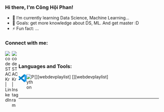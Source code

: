 
### Hi there, I'm Công Hội Phan!

- 🌱 I’m currently learning Data Science, Machine Learning...
- 🥅 Goals: get more knowledge about DS, ML. And get master :D
- ⚡ Fun fact: ...

### Connect with me:

[<img align="left" alt="codeSTACKr | LinkedIn" width="22px" src="https://cdn.jsdelivr.net/npm/simple-icons@v3/icons/linkedin.svg" />][linkedin]
[<img align="left" alt="codeSTACKr | Instagram" width="22px" src="https://cdn.jsdelivr.net/npm/simple-icons@3.13.0/icons/facebook.svg" />][facebook]

<br />

### Languages and Tools:

[<img align="left" alt="Visual Studio Code" width="26px" src="https://raw.githubusercontent.com/github/explore/80688e429a7d4ef2fca1e82350fe8e3517d3494d/topics/visual-studio-code/visual-studio-code.png" />][webdevplaylist]
[<img align="left" alt="Python" width="26px" src="https://cdn.jsdelivr.net/npm/simple-icons@3.13.0/icons/python.svg" />][webdevplaylist]

<br />
<br />

---


[facebook]: https://www.facebook.com/conghoi.phan2108/
[linkedin]: https://www.linkedin.com/in/conghoiphan/
